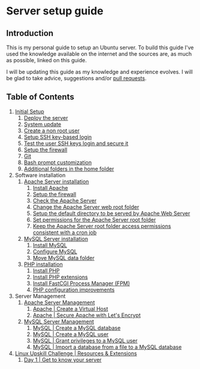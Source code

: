 # Server setup guide

## Introduction

This is my personal guide to setup an Ubuntu server. To build this guide I've used the knowledge available on the internet and the sources are, as much as possible, linked on this guide.

I will be updating this guide as my knowledge and experience evolves. I will be glad to take advice, suggestions and/or [pull requests](https://docs.github.com/en/pull-requests/collaborating-with-pull-requests/proposing-changes-to-your-work-with-pull-requests/about-pull-requests).

## Table of Contents

1. [Initial Setup](./01-initial-server-setup.md)
    1. [Deploy the server](./01-initial-server-setup.md#11-deploy-the-server)
    2. [System update](./01-initial-server-setup.md#12-system-update)
    3. [Create a non root user](./01-initial-server-setup.md#13-create-a-user)
    4. [Setup SSH key-based login](./01-initial-server-setup.md#14-setup-ssh-key-based-login)
    5. [Test the user SSH keys login and secure it](./01-initial-server-setup.md#15-test-the-user-ssh-keys-login-and-secure-it)
    6. [Setup the firewall](./01-initial-server-setup.md#16-setup-the-firewall)
    7. [Git](./01-initial-server-setup.md#17-git)
    8. [Bash prompt customization](./01-initial-server-setup.md#18-bash-prompt-customization)
    9. [Additional folders in the home folder](./01-initial-server-setup.md#19-additional-folders-in-the-home-folder)
2. Software installation
    1. [Apache Server installation](./02-01-apache-server-installation.md)
        1. [Install Apache](./02-01-apache-server-installation.md#211-install-apache)
        2. [Setup the firewall](./02-01-apache-server-installation.md#212-setup-the-firewall)
        3. [Check the Apache Server](./02-01-apache-server-installation.md#213-check-the-apache-server)
        4. [Change the Apache Server web root folder](./02-01-apache-server-installation.md#214-change-the-apache-server-web-root-folder)
        5. [Setup the default directory to be served by Apache Web Server](./02-01-apache-server-installation.md#215-setup-the-default-directory-to-be-served-by-apache-web-server)
        6. [Set permissions for the Apache Server root folder](./02-01-apache-server-installation.md#216-set-permissions-for-the-apache-server-root-folder)
        7. [Keep the Apache Server root folder access permissions consistent with a cron job](./02-01-apache-server-installation.md#217-keep-the-apache-server-root-folder-access-permissions-consistent-with-a-cron-job)
    2. [MySQL Server installation](./02-02-mysql-server-installation.md)
        1. [Install MySQL](./02-02-mysql-server-installation.md#221-install-mysql)
        2. [Configure MySQL](./02-02-mysql-server-installation.md#222-configure-mysql)
        3. [Move MySQL data folder](./02-02-mysql-server-installation.md#223-move-mysql-data-folder)
    3. [PHP installation](./02-03-php-installation.md)
        1. [Install PHP](./02-03-php-installation.md#231-install-php)
        2. [Install PHP extensions](./02-03-php-installation.md#232-install-php-extensions)
        3. [Install FastCGI Process Manager (FPM)](./02-03-php-installation.md#233-install-fastcgi-process-manager-fpm)
        4. [PHP configuration improvements](./02-03-php-installation.md#234-php-configuration-improvements)
3. Server Management
    1. [Apache Server Management](./03-01-apache-server-management.md)
        1. [Apache | Create a Virtual Host](./03-01-apache-server-management.md#311-apache--create-a-virtual-host)
        2. [Apache | Secure Apache with Let's Encrypt](./03-01-apache-server-management.md#312-apache--secure-apache-with-lets-encrypt)
    2. [MySQL Server Management](./03-02-mysql-server-management.md)
        1. [MySQL | Create a MySQL database](./03-02-mysql-server-management.md#321-mysql--create-a-mysql-database)
        2. [MySQL | Create a MySQL user](./03-02-mysql-server-management.md#322-mysql--create-a-mysql-user)
        3. [MySQL | Grant privileges to a MySQL user](./03-02-mysql-server-management.md#323-mysql--grant-privileges-to-a-mysql-user)
        4. [MySQL | Import a database from a file to a MySQL database](./03-02-mysql-server-management.md#324-mysql--import-a-database-from-a-file-to-a-mysql-database)
4. [Linux Upskill Challenge | Resources & Extensions](./04-linux-upskill-challenge.md)
    1. [Day 1 | Get to know your server](./04-linux-upskill-challenge.md#41-day-1--get-to-know-your-server)
